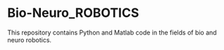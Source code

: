 # Bio-Neuro_ROBOTICS
This repository contains Python and Matlab code in the fields of bio and neuro robotics.
